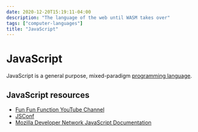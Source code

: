 ```yaml
---
date: 2020-12-20T15:19:11-04:00
description: "The language of the web until WASM takes over"
tags: ["computer-languages"]
title: "JavaScript"
---
```


# JavaScript

JavaScript is a general purpose, mixed-paradigm [programming language](computer-languages.md).

## JavaScript resources

* [Fun Fun Function YouTube Channel](https://www.youtube.com/channel/UCO1cgjhGzsSYb1rsB4bFe4Q)
* [JSConf](https://www.youtube.com/channel/UCzoVCacndDCfGDf41P-z0iA)
* [Mozilla Developer Network JavaScript Documentation](https://developer.mozilla.org/en-US/docs/Web/javascript)
